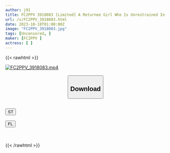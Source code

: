 ```yaml
---
author: j91
title: FC2PPV 3918083 [Limited] A Returnee Girl Who Is Unrestrained In Sex, Erotic Private Gonzo Video Stream From Overseas. Big Nipples And Muscular Slender Erotic Body Bend Over And Cum! ! [cen]
url: /v/FC2PPV_3918083.html
date: 2023-10-18T01:00:00Z
image: "FC2PPV_3918083.jpg"
tags: [Uncensored, ]
maker: [FC2PPV ]
actress: [ ]
---
```



{{< rawhtml >}}

<div class="video" data-videoid="ajb8OOrB2pIdjb">
    <a href="javascript:;">
        <img src="https://my.j91.asia/v/FC2PPV_3918083.jpg" width="WIDTH" height="HEIGHT" alt="FC2PPV_3918083.mp4" loading="lazy">
    </a>
</div>

<script type="text/javascript" src="https://j91.asia/asset/on-demand-st.js"></script>

<br>
  <link rel="stylesheet" href="https://j91.asia/asset/bs5.css">
  
  <center>
  <button class="btn btn-primary" type="button" data-bs-toggle="collapse" data-bs-target=".multi-collapse" aria-expanded="false" aria-controls="multiCollapseExample1 multiCollapseExample2"><h2>Download</h2></button></center>
</p>
<div class="row">
  <div class="col">
    <div class="collapse multi-collapse" id="multiCollapseExample1">
      <div class="card card-body">
	      	      <br>
<div class="buttons">  
<a href="https://streamtape.to/v/ajb8OOrB2pIdjb"><button class="btn-hover color-3"><i class="fa fa-download"></i> ST</button></a></div>
    </div>
  </div>
</div>
  <div class="col">
    <div class="collapse multi-collapse" id="multiCollapseExample2">
      <div class="card card-body">
	      <br>
<div class="buttons">
    <a href="https://filelions.online/f/vfvblmawbou8"><button class="btn-hover color-9"><i class="fa fa-download"></i> FL</button></a></div>
<br><br>
      </div>
    </div>
  </div>
</div>

{{< /rawhtml >}}